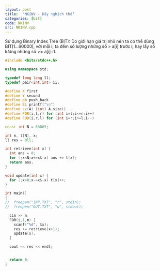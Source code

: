 ```yaml
---
layout: post
title:  "NKINV - Dãy nghịch thế"
categories: [bit]
code: NKINV
src: NKINV.cpp
---
```


Sử dụng Binary Index Tree (BIT): Do giới hạn giá trị nhỏ nên ta có thể dùng BIT[1…60000], với mỗi i, ta đếm số lượng những số > a[i] trước i, hay lấy số lượng những số >= a[i]+1.


```cpp
#include <bits/stdc++.h>

using namespace std;

typedef long long ll;
typedef pair<int,int> ii;

#define X first
#define Y second
#define pb push_back
#define EL printf("\n")
#define sz(A) (int) A.size()
#define FOR(i,l,r) for (int i=l;i<=r;i++)
#define FOD(i,r,l) for (int i=r;i>=l;i--)

const int N = 60005;

int n, t[N], x;
ll res = 0ll;

int retrieve(int x) {
  int ans = 0;
  for (;x<N;x+=x&-x) ans += t[x];
  return ans;
}

void update(int x) {
  for (;x>0;x-=x&-x) t[x]++;
}

int main()
{
//  freopen("INP.TXT", "r", stdin);
//  freopen("OUT.TXT", "w", stdout);

  cin >> n;
  FOR(i,1,n) {
    scanf("%d", &x);
    res += retrieve(x+1);
    update(x);
  }

  cout << res << endl;


  return 0;
}
```